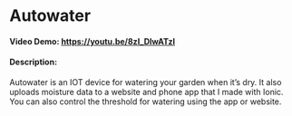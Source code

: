 # Autowater
#### Video Demo:  <https://youtu.be/8zI_DlwATzI>
#### Description:
Autowater is an IOT device for watering your garden when it’s dry. It also uploads moisture data to a website and phone app that I made with Ionic. You can also control the threshold for watering using the app or website.
